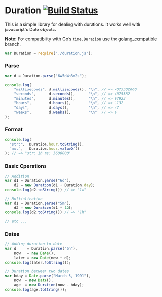 # Duration [![Build Status](https://travis-ci.org/icholy/Duration.js.png?branch=master)](https://travis-ci.org/icholy/Duration.js)

This is a simple library for dealing with durations. 
It works well with javascript's Date objects.

**Note:** For compatibility with Go's `time.Duration` use the [golang_compatible](https://github.com/icholy/Duration.js/tree/golang_compatible) branch.

``` js
var Duration = require("./duration.js");
```

### Parse
``` js
var d = Duration.parse("6w5d4h3m2s");

console.log(
    "milliseconds", d.milliseconds(), "\n", // => 4075382000
    "seconds",      d.seconds(),      "\n", // => 4075382
    "minutes",      d.minutes(),      "\n", // => 67923
    "hours",        d.hours(),        "\n", // => 1132
    "days",         d.days(),         "\n", // => 47
    "weeks",        d.weeks(),        "\n"  // => 6
);
```

### Format
``` js
console.log(
  "str:",  Duration.hour.toString(),
  "ms:",   Duration.hour.valueOf()
); // => "str: 1h ms: 3600000"
```

### Basic Operations
``` js
// Addition
var d1 = Duration.parse("6d"),
    d2 = new Duration(d1 + Duration.day);
console.log(d2.toString()) // => "1w"

// Multiplication
var d1 = Duration.parse("5m"),
    d2 = new Duration(d1 * 12);
console.log(d2.toString()) // => "1h"

// etc ...
```

### Dates
``` js
// Adding duration to date
var d     = Duration.parse("5h"),
    now   = new Date(),
    later = new Date(now + d);
console.log(later.toString());

// Duration between two dates
var bday = Date.parse("March 3, 1991"),
    now  = new Date(),
    age  = new Duration(now - bday);
console.log(age.toString());
```

